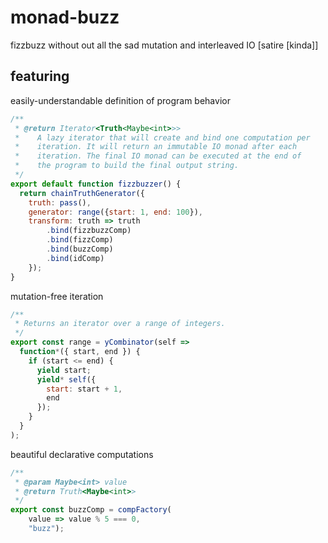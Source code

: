 # monad-buzz
fizzbuzz without out all the sad mutation and interleaved IO [satire [kinda]]

## featuring

easily-understandable definition of program behavior


```js
/**
 * @return Iterator<Truth<Maybe<int>>>
 *    A lazy iterator that will create and bind one computation per
 *    iteration. It will return an immutable IO monad after each
 *    iteration. The final IO monad can be executed at the end of
 *    the program to build the final output string.
 */
export default function fizzbuzzer() {
  return chainTruthGenerator({
    truth: pass(),
    generator: range({start: 1, end: 100}),
    transform: truth => truth
        .bind(fizzbuzzComp)
        .bind(fizzComp)
        .bind(buzzComp)
        .bind(idComp)
    });
}
```

mutation-free iteration

```js
/**
 * Returns an iterator over a range of integers.
 */
export const range = yCombinator(self =>
  function*({ start, end }) {
    if (start <= end) {
      yield start;
      yield* self({
        start: start + 1,
        end
      });
    }
  }
);

```

beautiful declarative computations

```js
/**
 * @param Maybe<int> value
 * @return Truth<Maybe<int>>
 */
export const buzzComp = compFactory(
    value => value % 5 === 0,
    "buzz");
```
